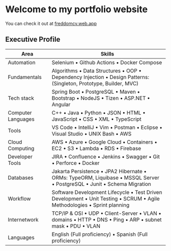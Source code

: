 # Welcome to my portfolio website
You can check it out at [freddomcv.web.app](https://freddomcv.web.app/)

## Executive Profile

| Area | Skills |
| ---- | ------ |
| Automation | Selenium • Github Actions • Docker Compose |
| Fundamentals | Algorithms • Data Structures • OOP • Dependency Injection • Design Patterns: (Singleton, Prototype, Builder, MVC) |
| Tech stack | Spring Boot • PostgreSQL • Maven • Bootstrap • NodeJS • Tizen • ASP.NET • Angular|
| Computer Languages | C++ • Java • Python • JSON • HTML • JavaScript • CSS • XML • TypeScript |
| Tools | VS Code • IntelliJ • Vim • Postman • Eclipse • Visual Studio • UNIX Bash • AWS |
| Cloud Computing | AWS • Azure • Google Cloud • Containers • EC2 • S3 • Lambda • RDS • Firebase |
| Developer Tools | JIRA • Confluence • Jenkins • Swagger • Git • Perforce • Docker |
| Databases | Jakarta Persistence • JPA2 Hibernate • ORMs: TypeORM, Liquibase • MSSQL Server • PostgreSQL • Junit • Schema Migration |
| Workflow | Software Development Lifecycle • Test Driven Development • Unit Testing • SCRUM • Agile Methodologies • Sprint planning |
| Internetwork | TCP/IP & OSI • UDP • Client-Server • VLAN • domains • HTTP • DNS • Ping • ARP • subnet mask • PDU • VLAN |
| Languages | English (Full proficiency) • Spanish (Full proficiency) |
